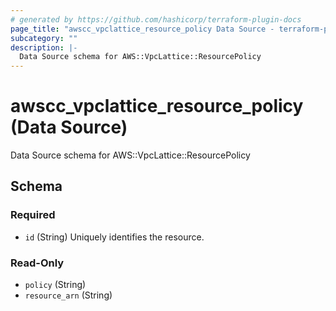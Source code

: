 ```yaml
---
# generated by https://github.com/hashicorp/terraform-plugin-docs
page_title: "awscc_vpclattice_resource_policy Data Source - terraform-provider-awscc"
subcategory: ""
description: |-
  Data Source schema for AWS::VpcLattice::ResourcePolicy
---
```


# awscc_vpclattice_resource_policy (Data Source)

Data Source schema for AWS::VpcLattice::ResourcePolicy



<!-- schema generated by tfplugindocs -->
## Schema

### Required

- `id` (String) Uniquely identifies the resource.

### Read-Only

- `policy` (String)
- `resource_arn` (String)
